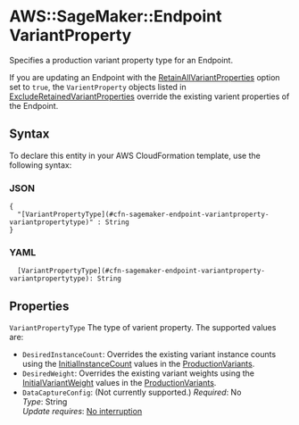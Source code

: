# AWS::SageMaker::Endpoint VariantProperty<a name="aws-properties-sagemaker-endpoint-variantproperty"></a>

Specifies a production variant property type for an Endpoint\.

If you are updating an Endpoint with the [RetainAllVariantProperties](https://docs.aws.amazon.com/sagemaker/latest/dg/API_UpdateEndpoint.html#SageMaker-UpdateEndpoint-request-RetainAllVariantProperties) option set to `true`, the `VarientProperty` objects listed in [ExcludeRetainedVariantProperties](https://docs.aws.amazon.com/sagemaker/latest/dg/API_UpdateEndpoint.html#SageMaker-UpdateEndpoint-request-ExcludeRetainedVariantProperties) override the existing varient properties of the Endpoint\.

## Syntax<a name="aws-properties-sagemaker-endpoint-variantproperty-syntax"></a>

To declare this entity in your AWS CloudFormation template, use the following syntax:

### JSON<a name="aws-properties-sagemaker-endpoint-variantproperty-syntax.json"></a>

```
{
  "[VariantPropertyType](#cfn-sagemaker-endpoint-variantproperty-variantpropertytype)" : String
}
```

### YAML<a name="aws-properties-sagemaker-endpoint-variantproperty-syntax.yaml"></a>

```
  [VariantPropertyType](#cfn-sagemaker-endpoint-variantproperty-variantpropertytype): String
```

## Properties<a name="aws-properties-sagemaker-endpoint-variantproperty-properties"></a>

`VariantPropertyType`  <a name="cfn-sagemaker-endpoint-variantproperty-variantpropertytype"></a>
The type of varient property\. The supported values are:  
+ `DesiredInstanceCount`: Overrides the existing variant instance counts using the [InitialInstanceCount](https://docs.aws.amazon.com/sagemaker/latest/dg/API_ProductionVariant.html#SageMaker-Type-ProductionVariant-InitialInstanceCount) values in the [ProductionVariants](https://docs.aws.amazon.com/sagemaker/latest/dg/API_CreateEndpointConfig.html#SageMaker-CreateEndpointConfig-request-ProductionVariants)\.
+ `DesiredWeight`: Overrides the existing variant weights using the [InitialVariantWeight](https://docs.aws.amazon.com/sagemaker/latest/dg/API_ProductionVariant.html#SageMaker-Type-ProductionVariant-InitialVariantWeight) values in the [ProductionVariants](https://docs.aws.amazon.com/sagemaker/latest/dg/API_CreateEndpointConfig.html#SageMaker-CreateEndpointConfig-request-ProductionVariants)\.
+ `DataCaptureConfig`: \(Not currently supported\.\)
*Required*: No  
*Type*: String  
*Update requires*: [No interruption](https://docs.aws.amazon.com/AWSCloudFormation/latest/UserGuide/using-cfn-updating-stacks-update-behaviors.html#update-no-interrupt)